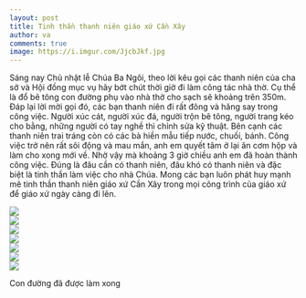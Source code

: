 ```yaml
---
layout: post
title: Tinh thần thanh niên giáo xứ Cần Xây
author: va
comments: true
image: https://i.imgur.com/JjcbJkf.jpg
---
```


Sáng nay Chủ nhật lễ Chúa Ba Ngôi, theo lời kêu gọi các thanh niên của cha sở và Hội đồng mục vụ hãy bớt chút thời giờ đi làm công tác nhà thờ. Cụ thể là đổ bê tông con đường phụ vào nhà thờ cho sạch sẽ khoảng trên 350m. Đáp lại lời mời gọi đó, các bạn thanh niên đi rất đông và hăng say trong công việc. Người xúc cát, người xúc đá, người trộn bê tông, người trang kéo cho bằng, những người có tay nghề thì chỉnh sửa kỹ thuật. Bên cạnh các thanh niên trai tráng còn có các bà hiền mẫu tiếp nước, chuối, bánh. Công việc trở nên rất sôi động và mau mắn, anh em quyết tâm ở lại ăn cơm hộp và làm cho xong mới về. Nhờ vậy mà khoảng 3 giờ chiều anh em đã hoàn thành công việc. Đúng là đâu cần có thanh niên, đâu khó có thanh niên và đặc biệt là tinh thần làm việc cho nhà Chúa. Mong các bạn luôn phát huy mạnh mẽ tinh thần thanh niên giáo xứ Cần Xây trong mọi công trình của giáo xứ để giáo xứ ngày càng đi lên.

<div class="center">
    <img src="https://i.imgur.com/mzreZ9N.jpg" />
</div>

<div class="center">
    <img src="https://i.imgur.com/3ID1osp.jpg" />
</div>

<div class="center">
    <img src="https://i.imgur.com/iTwADL0.jpg" />
</div>

<div class="center">
    <img src="https://i.imgur.com/WaIVoX8.jpg" />
</div>

<div class="center">
    <img src="https://i.imgur.com/c97e3Es.jpg" />
</div>

<div class="center">
    <img src="https://i.imgur.com/cL83WJB.jpg" />
</div>

<div class="center">
    <img src="https://i.imgur.com/vpWuOvg.jpg" />
    <p>Con đường đã được làm xong</p>
</div>
